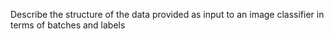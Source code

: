 Describe the structure of the data provided as input to an image classifier in terms of batches and labels